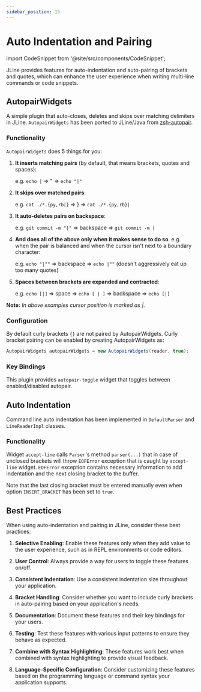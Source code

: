 ```yaml
---
sidebar_position: 15
---
```


# Auto Indentation and Pairing

import CodeSnippet from '@site/src/components/CodeSnippet';

JLine provides features for auto-indentation and auto-pairing of brackets and quotes, which can enhance the user experience when writing multi-line commands or code snippets.

## AutopairWidgets

A simple plugin that auto-closes, deletes and skips over matching delimiters in JLine. `AutopairWidgets` has been ported to JLine/Java from [zsh-autopair](https://github.com/hlissner/zsh-autopair/).

<CodeSnippet name="AutopairWidgetsExample" />

### Functionality

`AutopairWidgets` does 5 things for you:

1. **It inserts matching pairs** (by default, that means brackets, quotes and spaces):
   
   e.g. `echo |` => " => `echo "|"`

2. **It skips over matched pairs**:
   
   e.g. `cat ./*.{py,rb|}` => } => `cat ./*.{py,rb}|`

3. **It auto-deletes pairs on backspace**:
   
   e.g. `git commit -m "|"` => backspace => `git commit -m |`

4. **And does all of the above only when it makes sense to do so**. e.g. when the pair is balanced and when the cursor isn't next to a boundary character:
   
   e.g. `echo "|""` => backspace => `echo |""` (doesn't aggressively eat up too many quotes)

5. **Spaces between brackets are expanded and contracted**:
   
   e.g. `echo [|]` => space => `echo [ | ]` => backspace => `echo [|]`

**Note:** _In above examples cursor position is marked as |._

### Configuration

By default curly brackets `{}` are not paired by AutopairWidgets. Curly bracket pairing can be enabled by creating AutopairWidgets as:

```java
AutopairWidgets autopairWidgets = new AutopairWidgets(reader, true);
```

### Key Bindings

This plugin provides `autopair-toggle` widget that toggles between enabled/disabled autopair.

## Auto Indentation

Command line auto indentation has been implemented in `DefaultParser` and `LineReaderImpl` classes.

<CodeSnippet name="AutoIndentationExample" />

### Functionality

Widget `accept-line` calls `Parser`'s method `parser(...)` that in case of unclosed brackets will throw `EOFError` exception that is caught by `accept-line` widget. `EOFError` exception contains necessary information to add indentation and the next closing bracket to the buffer.

Note that the last closing bracket must be entered manually even when option `INSERT_BRACKET` has been set to `true`.

## Best Practices

When using auto-indentation and pairing in JLine, consider these best practices:

1. **Selective Enabling**: Enable these features only when they add value to the user experience, such as in REPL environments or code editors.

2. **User Control**: Always provide a way for users to toggle these features on/off.

3. **Consistent Indentation**: Use a consistent indentation size throughout your application.

4. **Bracket Handling**: Consider whether you want to include curly brackets in auto-pairing based on your application's needs.

5. **Documentation**: Document these features and their key bindings for your users.

6. **Testing**: Test these features with various input patterns to ensure they behave as expected.

7. **Combine with Syntax Highlighting**: These features work best when combined with syntax highlighting to provide visual feedback.

8. **Language-Specific Configuration**: Consider customizing these features based on the programming language or command syntax your application supports.
